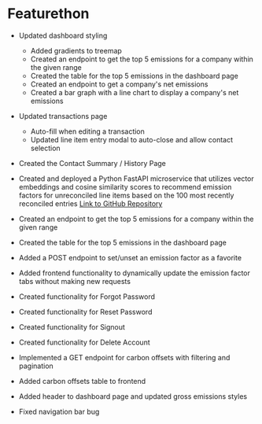 # Featurethon

<!-- List your progress below as you go! -->

- Updated dashboard styling

  - Added gradients to treemap
  - Created an endpoint to get the top 5 emissions for a company within the given range
  - Created the table for the top 5 emissions in the dashboard page
  - Created an endpoint to get a company's net emissions
  - Created a bar graph with a line chart to display a company's net emissions

- Updated transactions page

  - Auto-fill when editing a transaction
  - Updated line item entry modal to auto-close and allow contact selection

- Created the Contact Summary / History Page

- Created and deployed a Python FastAPI microservice that utilizes vector embeddings and
cosine similarity scores to recommend emission factors for unreconciled line items based on the 100 most
recently reconciled entries [Link to GitHub Repository](https://github.com/adammotts/Reconciliation-Recommendation)

- Created an endpoint to get the top 5 emissions for a company within the given range
- Created the table for the top 5 emissions in the dashboard page

- Added a POST endpoint to set/unset an emission factor as a favorite
- Added frontend functionality to dynamically update the emission factor tabs without making new requests

- Created functionality for Forgot Password
- Created functionality for Reset Password
- Created functionality for Signout
- Created functionality for Delete Account

- Implemented a GET endpoint for carbon offsets with filtering and pagination
- Added carbon offsets table to frontend
- Added header to dashboard page and updated gross emissions styles
- Fixed navigation bar bug
